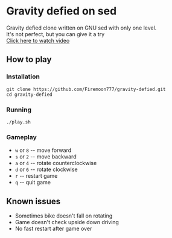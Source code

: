 # Gravity defied on sed
Gravity defied clone written on GNU sed with only one level.  
It's not perfect, but you can give it a try  
[Click here to watch video](https://asciinema.org/a/9clhjp8g01qg4vo5if80xhbkn)  

## How to play

### Installation
```
git clone https://github.com/Firemoon777/gravity-defied.git
cd gravity-defied
```
### Running
```
./play.sh
```
### Gameplay

- ```w``` or ```8``` -- move forward
- ```s``` or ```2``` -- move backward
- ```a``` or ```4``` -- rotate counterclockwise
- ```d``` or ```6``` -- rotate clockwise
- ```r``` -- restart game
- ```q``` -- quit game

## Known issues
- Sometimes bike doesn't fall on rotating
- Game doesn't check upside down driving 
- No fast restart after game over
